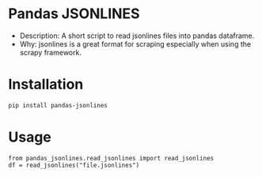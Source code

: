 # Pandas JSONLINES

- Description: A short script to read jsonlines files into pandas dataframe.
- Why: jsonlines is a great format for scraping especially when using the 
scrapy framework.

# Installation

```bash
pip install pandas-jsonlines
```

# Usage

```
from pandas_jsonlines.read_jsonlines import read_jsonlines
df = read_jsonlines("file.jsonlines")
```
